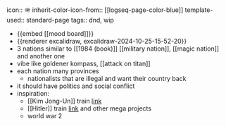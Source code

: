 icon:: 🪖
inherit-color-icon-from:: [[logseq-page-color-blue]]
template-used:: standard-page
tags:: dnd, wip

- {{embed [[mood board]]}}
- {{renderer excalidraw, excalidraw-2024-10-25-15-52-20}}
- 3 nations similar to [[1984 (book)]] [[military nation]], [[magic nation]] and another one
- vibe like goldener kompass, [[attack on titan]]
- each nation many provinces
	- nationalists that are illegal and want their country back
- it should have politics and social conflict
- inspiration:
	- [[Kim Jong-Un]] train [link](((672ddda5-bebd-4490-8223-c78311225eba)))
	- [[Hitler]] train [link](((672dddac-ef13-4e5b-b9f3-98f62ea22064))) and other mega projects
	- world war 2